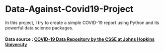 # Data-Against-Covid19-Project

In this project, I try to create a simple COVID-19 report using Python and its powerful data science packages.

#### Data source : <a href="https://github.com/CSSEGISandData/COVID-19"> COVID-19 Data Repository by the CSSE at Johns Hopkins University
